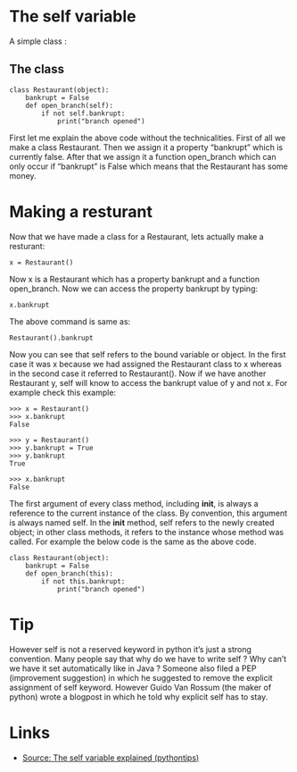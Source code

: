 # The self variable

A simple class :

## The class

```
class Restaurant(object):
    bankrupt = False
    def open_branch(self):
        if not self.bankrupt:
            print("branch opened")
```

First let me explain the above code without the technicalities. First of all we make a class Restaurant. Then we assign it a property “bankrupt” which is currently false. After that we assign it a function open_branch which can only occur if “bankrupt” is False which means that the Restaurant has some money.

# Making a resturant

Now that we have made a class for a Restaurant, lets actually make a resturant:

```
x = Restaurant()
```

Now x is a Restaurant which has a property bankrupt and a function open_branch. Now we can access the property bankrupt by typing:

```
x.bankrupt
```

The above command is same as:

```
Restaurant().bankrupt
```

Now you can see that self refers to the bound variable or object. In the first case it was x because we had assigned the Restaurant class to x whereas in the second case it referred to Restaurant(). Now if we have another Restaurant y, self will know to access the bankrupt value of y and not x. For example check this example:

```
>>> x = Restaurant()
>>> x.bankrupt
False

>>> y = Restaurant()
>>> y.bankrupt = True
>>> y.bankrupt
True

>>> x.bankrupt
False
```

The first argument of every class method, including __init__, is always a reference to the current instance of the class. By convention, this argument is always named self. In the __init__ method, self refers to the newly created object; in other class methods, it refers to the instance whose method was called. For example the below code is the same as the above code.

```
class Restaurant(object):
    bankrupt = False
    def open_branch(this):
        if not this.bankrupt:
            print("branch opened")
```

# Tip

However self is not a reserved keyword in python it’s just a strong convention. Many people say that why do we have to write self ? Why can’t we have it set automatically like in Java ? Someone also filed a PEP (improvement suggestion) in which he suggested to remove the explicit assignment of self keyword. However Guido Van Rossum (the maker of python) wrote a blogpost in which he told why explicit self has to stay.

# Links

* [Source: The self variable explained (pythontips)](https://pythontips.com/2013/08/07/the-self-variable-in-python-explained/)
